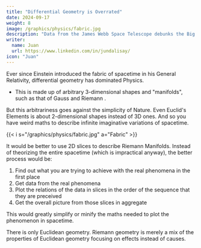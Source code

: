 ```yaml
---
title: "Differential Geometry is Overrated"
date: 2024-09-17
weight: 8
image: /graphics/physics/fabric.jpg
description: "Data from the James Webb Space Telescope debunks the Big Bang"
writer:
  name: Juan
  url: https://www.linkedin.com/in/jundalisay/
icon: "Juan"
---
```



Ever since Einstein introduced the fabric of spacetime in his General Relativity, differential geometry has dominated Physics.
- This is made up of arbitrary 3-dimensional shapes and "manifolds", such as that of Gauss and Riemann . 

But this arbitrariness goes against the simplicity of Nature. Even Euclid's Elements is about 2-dimensional shapes instead of 3D ones. And so you have weird maths to describe infinite imaginative variations of spacetime. 


{{< i s="/graphics/physics/fabric.jpg" a="Fabric" >}}

It would be better to use 2D slices to describe Riemann Manifolds. Instead of theorizing the entire spacetime (which is impractical anyway), the better process would be:

1. Find out what you are trying to achieve with the real phenomena in the first place
2. Get data from the real phenomena 
3. Plot the relations of the data in slices in the order of the sequence that they are preceived
4. Get the overall picture from those slices in aggregate 

This would greatly simplify or minify the maths needed to plot the phenomenon in spacetime. 




There is only Euclidean geometry. Riemann geometry is merely a mix of the properties of Euclidean geometry focusing on effects instead of causes. 

<!-- We use Euclidean geometry to theoretically plot the ratios needed by Buddhist monks levitate, or by UFOs zip in zigzag faster than sound without using any sophistical manifold. The ratios must be correct otherwise the levitating monk or vehicle will hit a wall (i.e. go to the wrong Euclidean spacetime coordinates).  

Surveyors use triangles to map fixed surfaces. Gauss used metric tensor (triangle) to map curved, transforming surfaces. These triangles are effects, not causes. 

Einstein hacked this by using c as the rigid measuring rod for spacetime, using Electromagnetism as the supreme Element out of the 5 Elements (Aether, Spacetime, EM, Weak, Strong).

This gives reality to spacetime, very different from all the ancient philosophers and pre-Einstein scientists who said spacetime is an illusion and not real. 

So one guy named Einstein goes against every man of science from ancient times and east and west. 

Spacetime fabric is very useful for things that are seen (electromagnetic). But it is junk for things unseen (spacetime) like dark matter and dark energy. 

So tests of GR always work for seen things. This is like asking Trump supporters to rate Trump. They will always give him perfect scores. 

The consequence is spacetime and the aether are discarded and spacetime/aether tech are nowhere. 

Had Einstein never existed nuclear fusion would have been viable by the 1970s in time for the Oil Crisis and humans would be in Mars by now in levitating ships instead of Newtonian rockets that go boom and kill its occupants. 

Time dilation and length contraction exist and are caused by the aether via spacetime. Lorentz-Poincare Relativity is the real deal, non-scam. They just needed to get rid of Huygens-Fresnel aether and use the original Cartesian aether (the stuff that causes spacetime to divide constantly and cause the expansion of the universe).  

We test this by making things lighter using the aether without electromagnetism, the same technique that monks and UFOs use to levitate. This is easier done with living things like plants where the aether makes them grow faster.  

https://www.superphysics.org/material/solutions/fusion/

 -->
